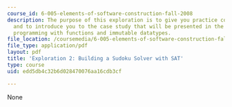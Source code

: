 ```yaml
---
course_id: 6-005-elements-of-software-construction-fall-2008
description: The purpose of this exploration is to give you practice coding in Java,
  and to introduce you to the case study that will be presented in the lectures on
  programming with functions and immutable datatypes.
file_location: /coursemedia/6-005-elements-of-software-construction-fall-2008/edd5db4c32b6d028470076aa16cdb3cf_MIT6_005f08_explore02.pdf
file_type: application/pdf
layout: pdf
title: 'Exploration 2: Building a Sudoku Solver with SAT'
type: course
uid: edd5db4c32b6d028470076aa16cdb3cf

---
```

None